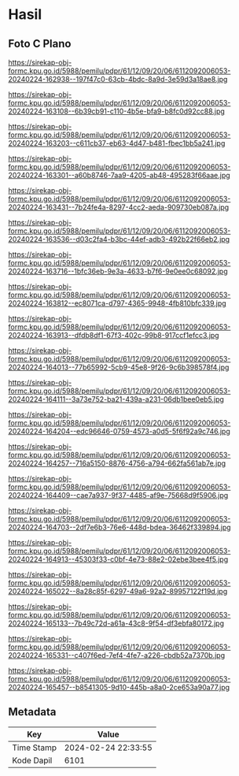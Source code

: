 # Hasil

## Foto C Plano

https://sirekap-obj-formc.kpu.go.id/5988/pemilu/pdpr/61/12/09/20/06/6112092006053-20240224-162938--197f47c0-63cb-4bdc-8a9d-3e59d3a18ae8.jpg

https://sirekap-obj-formc.kpu.go.id/5988/pemilu/pdpr/61/12/09/20/06/6112092006053-20240224-163108--6b39cb91-c110-4b5e-bfa9-b8fc0d92cc88.jpg

https://sirekap-obj-formc.kpu.go.id/5988/pemilu/pdpr/61/12/09/20/06/6112092006053-20240224-163203--c611cb37-eb63-4d47-b481-fbec1bb5a241.jpg

https://sirekap-obj-formc.kpu.go.id/5988/pemilu/pdpr/61/12/09/20/06/6112092006053-20240224-163301--a60b8746-7aa9-4205-ab48-495283f66aae.jpg

https://sirekap-obj-formc.kpu.go.id/5988/pemilu/pdpr/61/12/09/20/06/6112092006053-20240224-163431--7b24fe4a-8297-4cc2-aeda-909730eb087a.jpg

https://sirekap-obj-formc.kpu.go.id/5988/pemilu/pdpr/61/12/09/20/06/6112092006053-20240224-163536--d03c2fa4-b3bc-44ef-adb3-492b22f66eb2.jpg

https://sirekap-obj-formc.kpu.go.id/5988/pemilu/pdpr/61/12/09/20/06/6112092006053-20240224-163716--1bfc36eb-9e3a-4633-b7f6-9e0ee0c68092.jpg

https://sirekap-obj-formc.kpu.go.id/5988/pemilu/pdpr/61/12/09/20/06/6112092006053-20240224-163812--ec8071ca-d797-4365-9948-4fb810bfc339.jpg

https://sirekap-obj-formc.kpu.go.id/5988/pemilu/pdpr/61/12/09/20/06/6112092006053-20240224-163913--dfdb8df1-67f3-402c-99b8-917ccf1efcc3.jpg

https://sirekap-obj-formc.kpu.go.id/5988/pemilu/pdpr/61/12/09/20/06/6112092006053-20240224-164013--77b65992-5cb9-45e8-9f26-9c6b398578f4.jpg

https://sirekap-obj-formc.kpu.go.id/5988/pemilu/pdpr/61/12/09/20/06/6112092006053-20240224-164111--3a73e752-ba21-439a-a231-06db1bee0eb5.jpg

https://sirekap-obj-formc.kpu.go.id/5988/pemilu/pdpr/61/12/09/20/06/6112092006053-20240224-164204--edc96646-0759-4573-a0d5-5f6f92a9c746.jpg

https://sirekap-obj-formc.kpu.go.id/5988/pemilu/pdpr/61/12/09/20/06/6112092006053-20240224-164257--716a5150-8876-4756-a794-662fa561ab7e.jpg

https://sirekap-obj-formc.kpu.go.id/5988/pemilu/pdpr/61/12/09/20/06/6112092006053-20240224-164409--cae7a937-9f37-4485-af9e-75668d9f5906.jpg

https://sirekap-obj-formc.kpu.go.id/5988/pemilu/pdpr/61/12/09/20/06/6112092006053-20240224-164703--2df7e6b3-76e6-448d-bdea-36462f339894.jpg

https://sirekap-obj-formc.kpu.go.id/5988/pemilu/pdpr/61/12/09/20/06/6112092006053-20240224-164913--45303f33-c0bf-4e73-88e2-02ebe3bee4f5.jpg

https://sirekap-obj-formc.kpu.go.id/5988/pemilu/pdpr/61/12/09/20/06/6112092006053-20240224-165022--8a28c85f-6297-49a6-92a2-89957122f19d.jpg

https://sirekap-obj-formc.kpu.go.id/5988/pemilu/pdpr/61/12/09/20/06/6112092006053-20240224-165133--7b49c72d-a61a-43c8-9f54-df3ebfa80172.jpg

https://sirekap-obj-formc.kpu.go.id/5988/pemilu/pdpr/61/12/09/20/06/6112092006053-20240224-165331--c407f6ed-7ef4-4fe7-a226-cbdb52a7370b.jpg

https://sirekap-obj-formc.kpu.go.id/5988/pemilu/pdpr/61/12/09/20/06/6112092006053-20240224-165457--b8541305-9d10-445b-a8a0-2ce653a90a77.jpg


## Metadata

| Key        | Value               |
| ---------- | ------------------- |
| Time Stamp | 2024-02-24 22:33:55 |
| Kode Dapil | 6101                |



